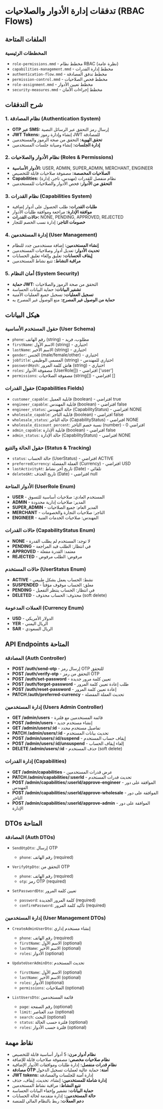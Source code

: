 # تدفقات إدارة الأدوار والصلاحيات (RBAC Flows)

## الملفات المتاحة

### المخططات الرئيسية
- `role-permissions.mmd` - مخطط نظام RBAC (نظرة عامة)
- `capabilities-management.mmd` - مخطط إدارة القدرات
- `authentication-flow.mmd` - مخطط تدفق المصادقة
- `permission-control.mmd` - مخطط فحص الصلاحيات
- `role-assignment.mmd` - مخطط تعيين الأدوار
- `security-measures.mmd` - مخطط إجراءات الأمان

## شرح التدفقات

### 1. نظام المصادقة (Authentication System)
- **OTP عبر SMS:** إرسال رمز التحقق عبر الرسائل النصية
- **JWT Tokens:** إنشاء وإدارة رموز JWT للمصادقة
- **تحقق الهوية:** التحقق من صحة الرموز والمستخدمين
- **إدارة الجلسات:** إنشاء وصيانة جلسات المستخدمين

### 2. نظام الأدوار والصلاحيات (Roles & Permissions)
- **الأدوار الأساسية:** USER, ADMIN, SUPER_ADMIN, MERCHANT, ENGINEER
- **الصلاحيات المخصصة:** مصفوفة صلاحيات قابلة للتخصيص
- **Capabilities:** نظام منفصل للقدرات (مهندس، تاجر، إدارة)
- **التحقق من الأدوار:** فحص الأدوار والصلاحيات للمستخدمين

### 3. نظام القدرات (Capabilities System)
- **طلبات القدرات:** طلب الحصول على أدوار إضافية
- **موافقة الإدارة:** مراجعة وموافقة طلبات الأدوار
- **حالات القدرات:** NONE, PENDING, APPROVED, REJECTED
- **خصومات التاجر:** إدارة نسب الخصم للتجار

### 4. إدارة المستخدمين (User Management)
- **إنشاء المستخدمين:** إضافة مستخدمين جدد للنظام
- **تحديث الأدوار:** تعديل أدوار وصلاحيات المستخدمين
- **إيقاف الحسابات:** تعليق وإلغاء تعليق الحسابات
- **مراقبة النشاط:** تتبع نشاط المستخدمين

### 5. أمان النظام (System Security)
- **حماية JWT:** التحقق من صحة الرموز والصلاحيات
- **تشفير البيانات:** حماية البيانات الحساسة
- **تسجيل العمليات:** تسجيل جميع العمليات الأمنية
- **حماية من الوصول غير المصرح:** منع الوصول غير المصرح به

## هيكل البيانات

### حقول المستخدم الأساسية (User Schema)
- `phone`: رقم الهاتف (string) - مطلوب، فريد
- `firstName`: الاسم الأول (string) - اختياري
- `lastName`: الاسم الأخير (string) - اختياري
- `gender`: الجنس (male/female/other) - اختياري
- `jobTitle`: المسمى الوظيفي (string) - اختياري للمهندس
- `passwordHash`: هاش كلمة المرور (string) - اختياري
- `roles`: مصفوفة الأدوار (UserRole[]) - افتراضي ['user']
- `permissions`: مصفوفة الصلاحيات (string[]) - افتراضي []

### حقول القدرات (Capabilities Fields)
- `customer_capable`: قابلية العميل (boolean) - افتراضي true
- `engineer_capable`: قابلية المهندس (boolean) - افتراضي false
- `engineer_status`: حالة المهندس (CapabilityStatus) - افتراضي NONE
- `wholesale_capable`: قابلية التاجر (boolean) - افتراضي false
- `wholesale_status`: حالة التاجر (CapabilityStatus) - افتراضي NONE
- `wholesale_discount_percent`: نسبة خصم التاجر (number) - افتراضي 0
- `admin_capable`: قابلية الإدارة (boolean) - افتراضي false
- `admin_status`: حالة الإدارة (CapabilityStatus) - افتراضي NONE

### حقول الحالة والتتبع (Status & Tracking)
- `status`: حالة الحساب (UserStatus) - افتراضي ACTIVE
- `preferredCurrency`: العملة المفضلة (Currency) - افتراضي USD
- `lastActivityAt`: تاريخ آخر نشاط (Date) - تلقائي
- `deletedAt`: تاريخ الحذف (Date) - افتراضي null

### الأدوار المتاحة (UserRole Enum)
- **USER** - المستخدم العادي: صلاحيات أساسية للتسوق
- **ADMIN** - المدير: صلاحيات إدارية محدودة
- **SUPER_ADMIN** - المدير العام: جميع الصلاحيات
- **MERCHANT** - التاجر: صلاحيات التجارة والخصومات
- **ENGINEER** - المهندس: صلاحيات الخدمات الفنية

### حالات القدرات (CapabilityStatus Enum)
- **NONE** - لا توجد: المستخدم لم يطلب القدرة
- **PENDING** - في انتظار: الطلب قيد المراجعة
- **APPROVED** - معتمد: القدرة مفعلة
- **REJECTED** - مرفوض: الطلب مرفوض

### حالات المستخدم (UserStatus Enum)
- **ACTIVE** - نشط: الحساب يعمل بشكل طبيعي
- **SUSPENDED** - معلق: الحساب موقوف مؤقتاً
- **PENDING** - في انتظار: الحساب ينتظر التفعيل
- **DELETED** - محذوف: الحساب محذوف (soft delete)

### العملات المدعومة (Currency Enum)
- **USD** - الدولار الأمريكي
- **YER** - الريال اليمني
- **SAR** - الريال السعودي

## API Endpoints المتاحة

### المصادقة (Auth Controller)
- **POST /auth/send-otp** - إرسال رمز OTP للتحقق
- **POST /auth/verify-otp** - التحقق من رمز OTP
- **POST /auth/set-password** - تعيين كلمة مرور جديدة
- **POST /auth/forgot-password** - طلب إعادة تعيين كلمة المرور
- **POST /auth/reset-password** - إعادة تعيين كلمة المرور
- **PATCH /auth/preferred-currency** - تحديث العملة المفضلة

### إدارة المستخدمين (Users Admin Controller)
- **GET /admin/users** - قائمة المستخدمين مع فلترة
- **POST /admin/users** - إنشاء مستخدم جديد
- **GET /admin/users/:id** - تفاصيل مستخدم محدد
- **PATCH /admin/users/:id** - تحديث بيانات المستخدم
- **POST /admin/users/:id/suspend** - إيقاف حساب المستخدم
- **POST /admin/users/:id/unsuspend** - إلغاء إيقاف الحساب
- **DELETE /admin/users/:id** - حذف المستخدم (soft delete)

### إدارة القدرات (Capabilities)
- **GET /admin/capabilities** - عرض قدرات المستخدمين
- **PATCH /admin/capabilities/:userId** - تحديث قدرات المستخدم
- **POST /admin/capabilities/:userId/approve-engineer** - الموافقة على دور المهندس
- **POST /admin/capabilities/:userId/approve-wholesale** - الموافقة على دور التاجر
- **POST /admin/capabilities/:userId/approve-admin** - الموافقة على دور الإدارة

## DTOs المتاحة

### المصادقة (Auth DTOs)
- `SendOtpDto`: إرسال OTP
  - `phone`: رقم الهاتف (required)

- `VerifyOtpDto`: التحقق من OTP
  - `phone`: رقم الهاتف (required)
  - `otp`: رمز OTP (required)

- `SetPasswordDto`: تعيين كلمة المرور
  - `password`: كلمة المرور الجديدة (required)
  - `confirmPassword`: تأكيد كلمة المرور (required)

### إدارة المستخدمين (User Management DTOs)
- `CreateAdminUserDto`: إنشاء مستخدم إداري
  - `phone`: رقم الهاتف (required)
  - `firstName`: الاسم الأول (optional)
  - `lastName`: الاسم الأخير (optional)
  - `roles`: الأدوار (optional)

- `UpdateUserAdminDto`: تحديث المستخدم
  - `firstName`: الاسم الأول (optional)
  - `lastName`: الاسم الأخير (optional)
  - `roles`: الأدوار (optional)
  - `permissions`: الصلاحيات (optional)

- `ListUsersDto`: قائمة المستخدمين
  - `page`: رقم الصفحة (optional)
  - `limit`: عدد العناصر (optional)
  - `search`: البحث (optional)
  - `status`: فلترة حسب الحالة (optional)
  - `roles`: فلترة حسب الأدوار (optional)

## نقاط مهمة
- **نظام أدوار مرن:** 5 أدوار أساسية قابلة للتخصيص
- **نظام صلاحيات مخصص:** مصفوفة صلاحيات قابلة للإضافة
- **نظام قدرات منفصل:** إدارة طلبات وموافقات الأدوار الإضافية
- **مصادقة OTP آمنة:** حماية عالية لعمليات تسجيل الدخول
- **JWT tokens:** إدارة آمنة للجلسات والمصادقة
- **إدارة شاملة للمستخدمين:** إنشاء، تحديث، إيقاف، حذف
- **تتبع النشاط:** مراقبة نشاط المستخدمين
- **حماية البيانات:** تشفير وإخفاء البيانات الحساسة
- **حالة المستخدمين:** إدارة متقدمة لحالة الحسابات
- **دعم العملات:** ربط بالنظام المالي للمنصة
